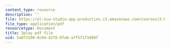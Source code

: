 ```yaml
---
content_type: resource
description: ''
file: https://ol-ocw-studio-app-production.s3.amazonaws.com/courses/2-003sc-engineering-dynamics-fall-2011/5a0731008c9442f80fa8a7f5f1f1899f_p9DHjoLS3GA.pdf
file_type: application/pdf
resourcetype: Document
title: 3play pdf file
uid: 5a073100-8c94-42f8-0fa8-a7f5f1f1899f
---
```

